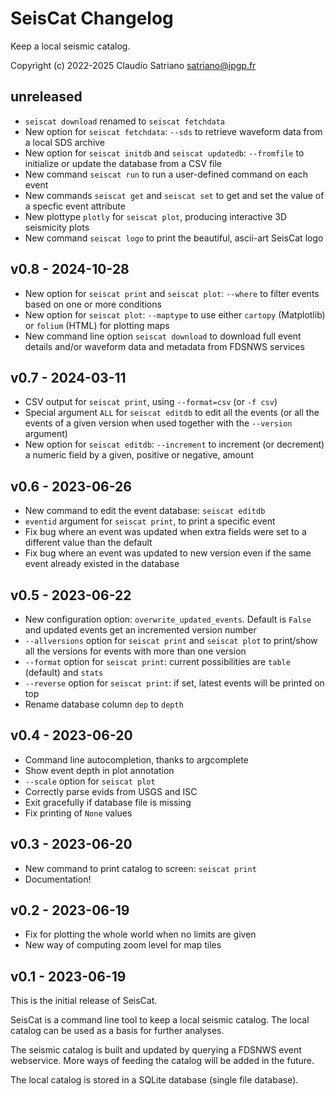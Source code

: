 # SeisCat Changelog

Keep a local seismic catalog.

Copyright (c) 2022-2025 Claudio Satriano <satriano@ipgp.fr>

## unreleased

- `seiscat download` renamed to `seiscat fetchdata`
- New option for `seiscat fetchdata`: `--sds` to retrieve waveform data from
  a local SDS archive
- New option for `seiscat initdb` and `seiscat updatedb`: `--fromfile` to
  initialize or update the database from a CSV file
- New command `seiscat run` to run a user-defined command on each event
- New commands `seiscat get` and `seiscat set` to get and set the value of
  a specfic event attribute
- New plottype `plotly` for `seiscat plot`, producing interactive 3D seismicity
  plots
- New command `seiscat logo` to print the beautiful, ascii-art SeisCat logo

## v0.8 - 2024-10-28

- New option for `seiscat print` and `seiscat plot`: `--where` to filter events
  based on one or more conditions
- New option for `seiscat plot`: `--maptype` to use either `cartopy`
  (Matplotlib) or `folium` (HTML) for plotting maps
- New command line option `seiscat download` to download full event details
  and/or waveform data and metadata from FDSNWS services

## v0.7 - 2024-03-11

- CSV output for `seiscat print`, using `--format=csv` (or `-f csv`)
- Special argument `ALL` for `seiscat editdb` to edit all the events
  (or all the events of a given version when used together with the
  `--version` argument)
- New option for `seiscat editdb`: `--increment` to increment (or decrement)
  a numeric field by a given, positive or negative, amount

## v0.6 - 2023-06-26

- New command to edit the event database: `seiscat editdb`
- `eventid` argument for `seiscat print`, to print a specific event
- Fix bug where an event was updated when extra fields were set to a different
  value than the default
- Fix bug where an event was updated to new version even if the same event
  already existed in the database

## v0.5 - 2023-06-22

- New configuration option: `overwrite_updated_events`. Default is `False`
  and updated events get an incremented version number
- `--allversions` option for `seiscat print` and `seiscat plot` to print/show
  all the versions for events with more than one version
- `--format` option for `seiscat print`: current possibilities are `table`
  (default) and `stats`
- `--reverse` option for `seiscat print`: if set, latest events will be printed
  on top
- Rename database column `dep` to `depth`

## v0.4 - 2023-06-20

- Command line autocompletion, thanks to argcomplete
- Show event depth in plot annotation
- `--scale` option for `seiscat plot`
- Correctly parse evids from USGS and ISC
- Exit gracefully if database file is missing
- Fix printing of `None` values

## v0.3 - 2023-06-20

- New command to print catalog to screen: `seiscat print`
- Documentation!

## v0.2 - 2023-06-19

- Fix for plotting the whole world when no limits are given
- New way of computing zoom level for map tiles

## v0.1 - 2023-06-19

This is the initial release of SeisCat.

SeisCat is a command line tool to keep a local seismic catalog.
The local catalog can be used as a basis for further analyses.

The seismic catalog is built and updated by querying a FDSNWS event webservice.
More ways of feeding the catalog will be added in the future.

The local catalog is stored in a SQLite database (single file database).
